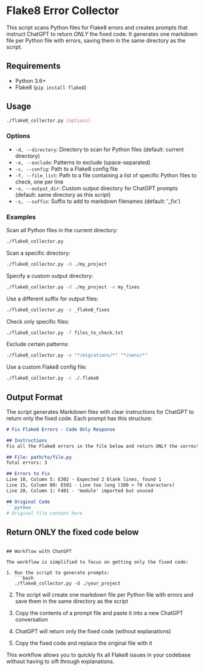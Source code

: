 # Flake8 Error Collector

This script scans Python files for Flake8 errors and creates prompts that instruct ChatGPT to return *ONLY* the fixed code. It generates one markdown file per Python file with errors, saving them in the same directory as the script.

## Requirements

- Python 3.6+
- Flake8 (`pip install flake8`)

## Usage

```bash
./flake8_collector.py [options]
```

### Options

- `-d, --directory`: Directory to scan for Python files (default: current directory)
- `-e, --exclude`: Patterns to exclude (space-separated)
- `-c, --config`: Path to a Flake8 config file
- `-f, --file_list`: Path to a file containing a list of specific Python files to check, one per line
- `-o, --output_dir`: Custom output directory for ChatGPT prompts (default: same directory as this script)
- `-s, --suffix`: Suffix to add to markdown filenames (default: '_fix')

### Examples

Scan all Python files in the current directory:
```bash
./flake8_collector.py
```

Scan a specific directory:
```bash
./flake8_collector.py -d ./my_project
```

Specify a custom output directory:
```bash
./flake8_collector.py -d ./my_project -o my_fixes
```

Use a different suffix for output files:
```bash
./flake8_collector.py -s _flake8_fixes
```

Check only specific files:
```bash
./flake8_collector.py -f files_to_check.txt
```

Exclude certain patterns:
```bash
./flake8_collector.py -e "*/migrations/*" "*/venv/*"
```

Use a custom Flake8 config file:
```bash
./flake8_collector.py -c ./.flake8
```

## Output Format

The script generates Markdown files with clear instructions for ChatGPT to return only the fixed code. Each prompt has this structure:

```markdown
# Fix Flake8 Errors - Code Only Response

## Instructions
Fix all the Flake8 errors in the file below and return ONLY the corrected code. Do not include explanations, comments about what you changed, or any text other than the properly formatted Python code. The fixed code should be returned as a single code block.

## File: path/to/file.py
Total errors: 3

## Errors to Fix
Line 10, Column 5: E302 - Expected 2 blank lines, found 1
Line 15, Column 80: E501 - Line too long (100 > 79 characters)
Line 20, Column 1: F401 - 'module' imported but unused

## Original Code
```python
# Original file content here
```

## Return ONLY the fixed code below
```

## Workflow with ChatGPT

The workflow is simplified to focus on getting only the fixed code:

1. Run the script to generate prompts:
   ```bash
   ./flake8_collector.py -d ./your_project
   ```

2. The script will create one markdown file per Python file with errors and save them in the same directory as the script

3. Copy the contents of a prompt file and paste it into a new ChatGPT conversation

4. ChatGPT will return only the fixed code (without explanations)

5. Copy the fixed code and replace the original file with it

This workflow allows you to quickly fix all Flake8 issues in your codebase without having to sift through explanations. 